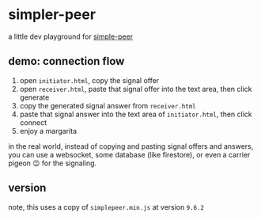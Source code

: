 # simpler-peer
a little dev playground for [simple-peer](https://github.com/feross/simple-peer)

## demo: connection flow

1. open `initiator.html`, copy the signal offer
2. open `receiver.html`, paste that signal offer into the text area, then click generate
3. copy the generated signal answer from `receiver.html`
4. paste that signal answer into the text area of `initiator.html`, then click connect
5. enjoy a margarita

in the real world, instead of copying and pasting signal offers and answers, you can use a websocket, some database (like firestore), or even a carrier pigeon 😉 for the signaling.

## version

note, this uses a copy of `simplepeer.min.js` at version `9.6.2`
